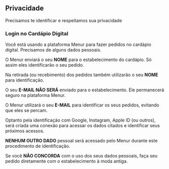 ## Privacidade

Precisamos te identificar e respeitamos sua privacidade

### Login no Cardápio Digital

Você está usando a plataforma Menur para fazer pedidos no cardápio digital. Precisamos de alguns dados pessoais.

O Menur enviará o seu **NOME** para o estabelecimento do cardápio. Só assim eles identificarão o seu pedido.

Na retirada (ou recebimento) dos pedidos também utilizarão o seu **NOME** para identificação.

O seu **E-MAIL NÃO SERÁ** enviado para o estabelecimento. Ele permanecerá seguro na plataforma Menur.

O Menur utilizará o seu **E-MAIL** para identificar os seus pedidos, evitando que eles se percam.

Optanto pela identificação com Google, Instagram, Apple ID (ou outros), será criada uma conexão para acessar os dados citados e identificar seus próximos acessos.

**NENHUM OUTRO DADO** pessoal será acessado pelo Menur durante este procedimento de identificação.

Se você **NÃO CONCORDA** com o uso dos seus dados pessoais, faça seu pedido diretamente com o estabelecimento à moda antiga.